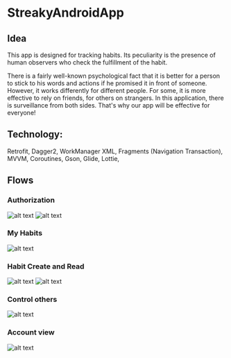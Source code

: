 # StreakyAndroidApp

## Idea

This app is designed for tracking habits. Its peculiarity is the presence of human observers who check the fulfillment of the habit.

There is a fairly well-known psychological fact that it is better for a person to stick to his words and actions if he promised it in front of someone. However, it works differently for different people. For some, it is more effective to rely on friends, for others on strangers. In this application, there is surveillance from both sides. That's why our app will be effective for everyone!

## Technology:

Retrofit, Dagger2, WorkManager XML, Fragments (Navigation Transaction), MVVM, Coroutines, Gson, Glide, Lottie, 

## Flows

### Authorization
![alt text](https://github.com/LinKav20/StreakyAndroidApp/blob/main/images/login.png "Log in") ![alt text](https://github.com/LinKav20/StreakyAndroidApp/blob/main/images/singin.png "Sign In")


### My Habits
![alt text](https://github.com/LinKav20/StreakyAndroidApp/blob/main/images/mylist.png "My list")


### Habit Create and Read
![alt text](https://github.com/LinKav20/StreakyAndroidApp/blob/main/images/onething_view.png "Read habit") ![alt text](https://github.com/LinKav20/StreakyAndroidApp/blob/main/images/create.png "Create habit")

### Control others
![alt text](https://github.com/LinKav20/StreakyAndroidApp/blob/main/images/yourlist.png "Your list")

### Account view
![alt text](https://github.com/LinKav20/StreakyAndroidApp/blob/main/images/profile.png "Your list")
